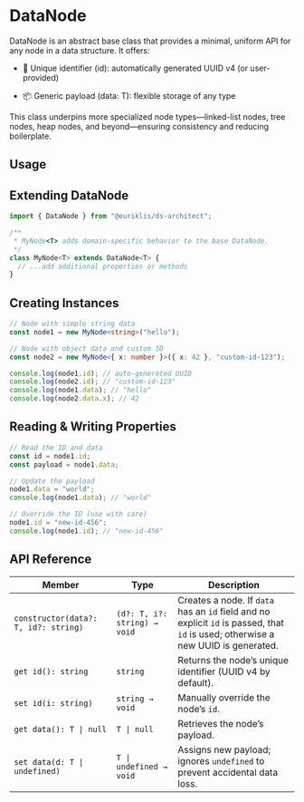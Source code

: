 # DataNode

DataNode<T> is an abstract base class that provides a minimal, uniform API for any node in a data structure. It offers:

- 🎯 Unique identifier (id): automatically generated UUID v4 (or user-provided)

- 📦 Generic payload (data: T): flexible storage of any type

This class underpins more specialized node types—linked-list nodes, tree nodes, heap nodes, and beyond—ensuring consistency and reducing boilerplate.

## Usage

## Extending DataNode

```ts
import { DataNode } from "@euriklis/ds-architect";

/**
 * MyNode<T> adds domain-specific behavior to the base DataNode.
 */
class MyNode<T> extends DataNode<T> {
  // ...add additional properties or methods
}
```

## Creating Instances

```ts
// Node with simple string data
const node1 = new MyNode<string>("hello");

// Node with object data and custom ID
const node2 = new MyNode<{ x: number }>({ x: 42 }, "custom-id-123");

console.log(node1.id); // auto-generated UUID
console.log(node2.id); // "custom-id-123"
console.log(node1.data); // "hello"
console.log(node2.data.x); // 42
```

## Reading & Writing Properties

```ts
// Read the ID and data
const id = node1.id;
const payload = node1.data;

// Update the payload
node1.data = "world";
console.log(node1.data); // "world"

// Override the ID (use with care)
node1.id = "new-id-456";
console.log(node1.id); // "new-id-456"
```

## API Reference

| Member                               | Type                         | Description                                                                                                                       |
| ------------------------------------ | ---------------------------- | --------------------------------------------------------------------------------------------------------------------------------- |
| `constructor(data?: T, id?: string)` | `(d?: T, i?: string) → void` | Creates a node. If `data` has an `id` field and no explicit `id` is passed, that `id` is used; otherwise a new UUID is generated. |
| `get id(): string`                   | `string`                     | Returns the node’s unique identifier (UUID v4 by default).                                                                        |
| `set id(i: string)`                  | `string → void`              | Manually override the node’s `id`.                                                                                                |
| `get data(): T \| null`              | `T \| null`                  | Retrieves the node’s payload.                                                                                                     |
| `set data(d: T \| undefined)`        | `T \| undefined → void`      | Assigns new payload; ignores `undefined` to prevent accidental data loss.                                                         |
